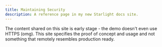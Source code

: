 ```yaml
---
title: Maintaining Security
description: A reference page in my new Starlight docs site.
---
```


The content shared on this site is early stage - the demo doesn't even use HTTPS (omg). This site specifies the proof of concept and usage and not something that remotely resembles production ready.
